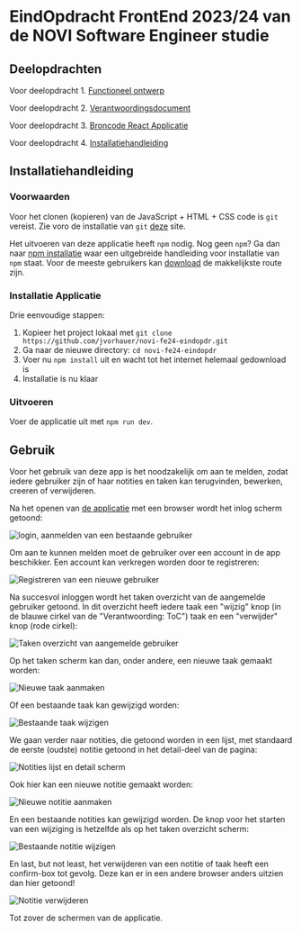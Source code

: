 # EindOpdracht FrontEnd 2023/24 van de NOVI Software Engineer studie

## Deelopdrachten

Voor deelopdracht 1. [Functioneel ontwerp](docs/functioneel.md)

Voor deelopdracht 2. [Verantwoordingsdocument](docs/verantwoording.md)

Voor deelopdracht 3. [Broncode React Applicatie](src/)

Voor deelopdracht 4. [Installatiehandleiding](#installatiehandleiding)

## Installatiehandleiding

### Voorwaarden

Voor het clonen (kopieren) van de JavaScript + HTML + CSS code is `git` vereist. Zie voro de installatie van `git` [deze](https://git-scm.com/book/en/v2/Getting-Started-Installing-Git) site.

Het uitvoeren van deze applicatie heeft `npm` nodig. Nog geen `npm`? Ga dan naar [npm installatie](https://docs.npmjs.com/downloading-and-installing-node-js-and-npm) waar een uitgebreide handleiding voor installatie van `npm` staat.
Voor de meeste gebruikers kan [download](https://docs.npmjs.com/downloading-and-installing-node-js-and-npm#using-a-node-installer-to-install-nodejs-and-npm) de makkelijkste route zijn.

### Installatie Applicatie

Drie eenvoudige stappen:
1. Kopieer het project lokaal met `git clone https://github.com/jvorhauer/novi-fe24-eindopdr.git`
2. Ga naar de nieuwe directory: `cd novi-fe24-eindopdr`
3. Voer nu `npm install` uit en wacht tot het internet helemaal gedownload is
4. Installatie is nu klaar

### Uitvoeren

Voer de applicatie uit met `npm run dev`.

## Gebruik

Voor het gebruik van deze app is het noodzakelijk om aan te melden, zodat iedere gebruiker zijn of haar notities en taken kan terugvinden, bewerken, creeren of verwijderen.

Na het openen van [de applicatie](http://localhost:5173) met een browser wordt het inlog scherm getoond:

![login, aanmelden van een bestaande gebruiker](docs/schermen/aanmelden.png)

Om aan te kunnen melden moet de gebruiker over een account in de app beschikker. Een account kan verkregen worden door te registreren:

![Registreren van een nieuwe gebruiker](docs/schermen/registreer.png)

Na succesvol inloggen wordt het taken overzicht van de aangemelde gebruiker getoond. In dit overzicht heeft iedere taak een "wijzig" knop (in de blauwe
cirkel van de "Verantwoording: ToC") taak en een "verwijder" knop (rode cirkel):

![Taken overzicht van aangemelde gebruiker](docs/schermen/taken.png)

Op het taken scherm kan dan, onder andere, een nieuwe taak gemaakt worden:

![Nieuwe taak aanmaken](docs/schermen/taak-aanmaken.png)

Of een bestaande taak kan gewijzigd worden:

![Bestaande taak wijzigen](docs/schermen/taak-aanpassen.png)

We gaan verder naar notities, die getoond worden in een lijst, met standaard de eerste (oudste) notitie getoond in het detail-deel van de pagina:

![Notities lijst en detail scherm](docs/schermen/notities.png)

Ook hier kan een nieuwe notitie gemaakt worden:

![Nieuwe notitie aanmaken](docs/schermen/notitie-aanmaken.png)

En een bestaande notities kan gewijzigd worden. De knop voor het starten van een wijziging is hetzelfde als op het taken overzicht scherm:

![Bestaande notitie wijzigen](docs/schermen/notitie-anpassen.png)

En last, but not least, het verwijderen van een notitie of taak heeft een confirm-box tot gevolg. Deze kan er in een andere browser anders uitzien dan
hier getoond!

![Notitie verwijderen](docs/schermen/notitie-verwijderen.png)

Tot zover de schermen van de applicatie.
